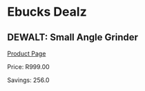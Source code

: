 
# Ebucks Dealz
## DEWALT: Small Angle Grinder
[Product Page](https://www.ebucks.com/web/shop/productSelected.do?prodId=996862475&catId=1158501552)

Price: R999.00

Savings: 256.0


	